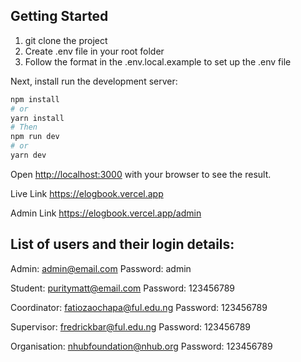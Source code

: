 ## Getting Started

1. git clone the project
2. Create .env file in your root folder
3. Follow the format in the .env.local.example to set up the .env file

Next, install run the development server:

```bash
npm install
# or
yarn install
# Then
npm run dev
# or
yarn dev
```

Open [http://localhost:3000](http://localhost:3000) with your browser to see the result.

Live Link https://elogbook.vercel.app

Admin Link https://elogbook.vercel.app/admin

## List of users and their login details:

Admin: admin@email.com
Password: admin

Student: puritymatt@email.com
Password: 123456789

Coordinator: fatiozaochapa@ful.edu.ng
Password: 123456789

Supervisor: fredrickbar@ful.edu.ng
Password: 123456789

Organisation: nhubfoundation@nhub.org
Password: 123456789

